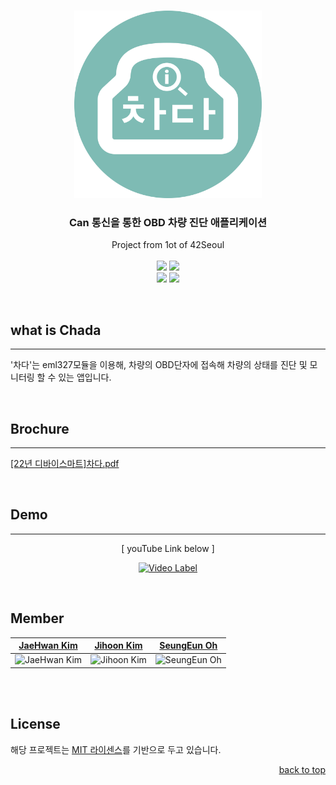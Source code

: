 <a id="readme-top"></a>

<!-- PROJECT LOGO -->
<br />
<div align="center">
  <a href="https://github.com/42-Tomodachi/ft_transcendence">
    <img src="./assets/logo/logo_main_korean.png" alt="Logo" width="300">
  </a>

  <h3 align="center">Can 통신을 통한 OBD 차량 진단 애플리케이션</h3>

  <p align="center">
    Project from 1ot of 42Seoul
    <br />
    <br />
    <img src="https://img.shields.io/badge/C++-00599C?style=for-the-badge&logo=c%2B%2B&logoColor=white" />
    <img src="https://img.shields.io/badge/Flutter-02569B?style=for-the-badge&logo=flutter&logoColor=white" />
    <br />
    <img src="https://img.shields.io/badge/Visual_Studio-5C2D91?style=for-the-badge&logo=Visual%20Studio&logoColor=white" />
    <img src="https://img.shields.io/badge/Figma-F24E1E?style=for-the-badge&logo=figma&logoColor=white" />

  </p>
</div>
<br />

## what is Chada
---
'차다'는 eml327모듈을 이용해, 차량의 OBD단자에 접속해 차량의 상태를 진단 및 모니터링 할 수 있는 앱입니다.

<br />

## Brochure
---

[[22년 디바이스마트]차다.pdf](https://github.com/jae-hwan-kim/Chada_OBD2Application/files/13622544/22.pdf)
<!-- [Korean ( Link to Google Drive )](https://docs.google.com/document/d/1c8JLn1_GbQ3_nuu-5PcHmePW4V42cGiv/edit?usp=sharing&ouid=113150361165067684964&rtpof=true&sd=true)-->

<br />

## Demo
---
<div align="center">
[ youTube Link below ]

[![Video Label](https://i.ytimg.com/an_webp/gvfWnDwHLio/mqdefault_6s.webp?du=3000&sqp=CKTyjZsG&rs=AOn4CLA1E3f2tG6ZaIFSfe9j8RcdfAKwNA)](https://youtu.be/gvfWnDwHLio)

</div>
<br />

## Member
<div align="center">

| [JaeHwan Kim](https://github.com/jae-hwan-kim) | [Jihoon Kim](https://github.com/komskoms) | [SeungEun Oh](https://github.com/tmddms927) |
| --- | --- | --- |
| ![JaeHwan Kim](https://avatars.githubusercontent.com/u/85930183?v=4) | ![Jihoon Kim](https://avatars.githubusercontent.com/u/67675848?v=4) | ![SeungEun Oh](https://avatars.githubusercontent.com/u/69897338?v=4) |

</div>

<br />
<br />

<!-- LICENSE -->
## License

해당 프로젝트는 [MIT 라이센스](https://github.com/42-Tomodachi/ft_transcendence/blob/main/LICENSE)를 기반으로 두고 있습니다.

<p align="right"><a href="#readme-top">back to top</a></p>
